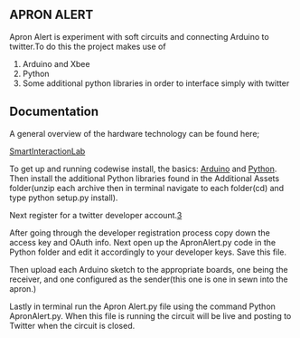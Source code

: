 ## APRON ALERT

Apron Alert is experiment with soft circuits and connecting Arduino to twitter.To do this the project makes use of 

1. Arduino and Xbee
2. Python
3. Some additional python libraries in order to interface simply with twitter

## Documentation
A general overview of the hardware technology can be found here;

[SmartInteractionLab][0]

To get up and running codewise install, the basics: [Arduino][1] and [Python][2].  Then install the additional Python libraries found in the Additional Assets folder(unzip each archive then in terminal navigate to each folder(cd) and type python setup.py install).

Next register for a twitter developer account.[3]

After going through the developer registration process copy down the access key and OAuth info. Next open up the ApronAlert.py code in the Python folder and edit it accordingly to your developer keys. Save this file.

Then upload each Arduino sketch to the appropriate boards, one being the receiver, and one configured as the sender(this one is one in sewn into the apron.)

Lastly in terminal run the Apron Alert.py file using the command Python ApronAlert.py.  When this file is running the circuit will be live and posting to Twitter when the circuit is closed.

[0]:http://smartinteractionlab.com/apron-alert-internet-of-things-experiment/
[1]:http://www.arduino.cc/
[2]:http://docs.python.org/install/index.html
[3]:https://dev.twitter.com/
